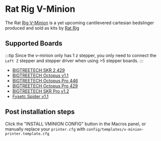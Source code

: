 # Rat Rig V-Minion

The Rat [Rig V-Minion](https://www.youtube.com/watch?v=QXFAqerE9ws) is a yet upcoming cantilevered cartesian bedslinger produced and sold as kits by [Rat Rig](https://www.ratrig.com)

## Supported Boards

:::tip
Since the v-minion only has 1 z stepper, you only need to connect the `Left Z` stepper and stepper driver when using >5 stepper boards.
:::

- [BIGTREETECH SKR 2 429](boards/btt/skr-2-429.md)
- [BIGTREETECH Octopus v1.1](boards/btt/octopus-11.md)
- [BIGTREETECH Octopus Pro 446](boards/btt/octopus-pro-446.md)
- [BIGTREETECH Octopus Pro 429](boards/btt/octopus-pro-429.md)
- [BIGTREETECH SKR Pro v1.2](boards/btt/skr-pro-12.md)
- [Fysetc Spider v1.1](boards/fysetc/spider-11.md)

## Post installation steps
Click the "INSTALL VMINION CONFIG" button in the Macros panel, or manually replace your `printer.cfg` with `config/templates/v-minion-printer.template.cfg`
